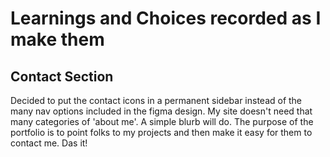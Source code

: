 # Learnings and Choices recorded as I make them

## Contact Section
Decided to put the contact icons in a permanent sidebar instead of the many nav options included in 
the figma design. My site doesn't need that many categories of 'about me'. A simple blurb will do.
The purpose of the portfolio is to point folks to my projects and then make it easy for them to contact me. Das it!

